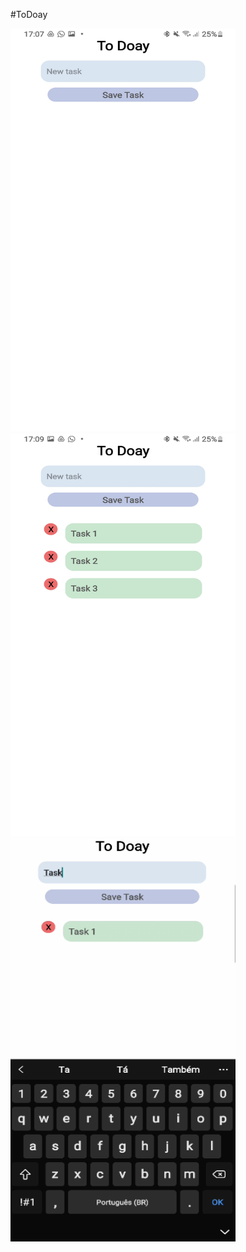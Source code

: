 #ToDoay


<img src="https://github.com/MuriEdu/ToDoay/blob/main/assets/Screenshot_20210705-170746_ToDoay.jpg" width="360" height="645" /> 
<img src="https://github.com/MuriEdu/ToDoay/blob/main/assets/Screenshot_20210705-170941_ToDoay.jpg" width="360" height="645" />
<img src="https://github.com/MuriEdu/ToDoay/blob/main/assets/SmartSelect_20210705-172053_Video%20Player.gif" width="360" height="645" />

